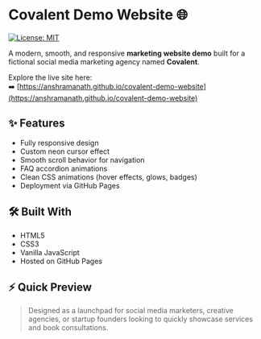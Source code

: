 # Covalent Demo Website 🌐

[![License: MIT](https://img.shields.io/badge/License-MIT-yellow.svg)](LICENSE)

A modern, smooth, and responsive **marketing website demo** built for a fictional social media marketing agency named **Covalent**.

Explore the live site here:  
➡️ [https://anshramanath.github.io/covalent-demo-website](https://anshramanath.github.io/covalent-demo-website)

## ✨ Features
- Fully responsive design
- Custom neon cursor effect
- Smooth scroll behavior for navigation
- FAQ accordion animations
- Clean CSS animations (hover effects, glows, badges)
- Deployment via GitHub Pages

## 🛠️ Built With
- HTML5
- CSS3
- Vanilla JavaScript
- Hosted on GitHub Pages

## ⚡ Quick Preview
> Designed as a launchpad for social media marketers, creative agencies, or startup founders looking to quickly showcase services and book consultations.
